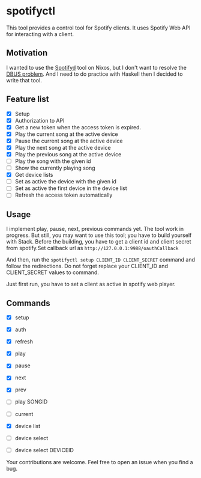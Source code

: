 # spotifyctl
This tool provides a control tool for Spotify clients. It uses Spotify Web API for interacting with a client.

## Motivation
I wanted to use the [Spotifyd](https://github.com/Spotifyd/spotifyd) tool on Nixos, but I don't want to resolve the [DBUS problem](https://community.spotify.com/t5/Desktop-Linux/Spotify-D-Bus-issue-cannot-send-CLI-commands/td-p/4528662). And I need to do practice with Haskell then I decided to write that tool.

## Feature list
- [x] Setup
- [x] Authorization to API
- [x] Get a new token when the access token is expired.
- [x] Play the current song at the active device
- [x] Pause the current song at the active device
- [x] Play the next song at the active device
- [x] Play the previous song at the active device
- [ ] Play the song with the given id
- [ ] Show the currently playing song
- [x] Get device lists
- [ ] Set as active the device with the given id
- [ ] Set as active the first device in the device list
- [ ] Refresh the access token automatically

## Usage
I implement play, pause, next,  previous commands yet. The tool work in progress. But still, you may want to use this tool; you have to build yourself with Stack. Before the building, you have to get a client id and client secret from spotify.Set callback url as `http://127.0.0.1:9988/oauthCallback`

And then, run the `spotifyctl setup CLIENT_ID CLIENT_SECRET` command and follow the redirections. Do not forget replace your CLIENT_ID and CLIENT_SECRET values to command.

Just first run, you have to set a client as active in spotify web player.

## Commands
- [x] setup
- [x] auth
- [x] refresh
- [x] play
- [x] pause
- [x] next
- [x] prev
- [ ] play SONGID
- [ ] current
- [x] device list
- [ ] device select
- [ ] device select DEVICEID


Your contributions are welcome. Feel free to open an issue when you find a bug.